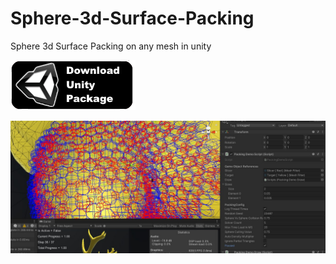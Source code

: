 # Sphere-3d-Surface-Packing
Sphere 3d Surface Packing on any mesh in unity

<a href="https://github.com/nukadelic/Sphere-3d-Surface-Packing/blob/main/Sphere-3d-Surface-Packing.unitypackage?raw=true"><img src="https://raw.githubusercontent.com/nukadelic/Sphere-3d-Surface-Packing/main/Img%7E/img2.png"></a>


<img src="https://raw.githubusercontent.com/nukadelic/Sphere-3d-Surface-Packing/main/Img%7E/img1.jpg">

